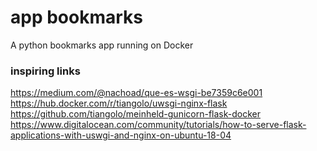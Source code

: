 # app bookmarks
A python bookmarks app running on Docker

### inspiring links
https://medium.com/@nachoad/que-es-wsgi-be7359c6e001
https://hub.docker.com/r/tiangolo/uwsgi-nginx-flask
https://github.com/tiangolo/meinheld-gunicorn-flask-docker
https://www.digitalocean.com/community/tutorials/how-to-serve-flask-applications-with-uswgi-and-nginx-on-ubuntu-18-04